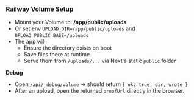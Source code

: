 
### Railway Volume Setup

- Mount your Volume to: **/app/public/uploads**
- Or set env `UPLOAD_DIR=/app/public/uploads` and `UPLOAD_PUBLIC_BASE=/uploads`
- The app will:
  - Ensure the directory exists on boot
  - Save files there at runtime
  - Serve them from `/uploads/...` via Next's static `public` folder

**Debug**
- Open `/api/_debug/volume` → should return `{ ok: true, dir, wrote }`
- After an upload, open the returned `proofUrl` directly in the browser.
